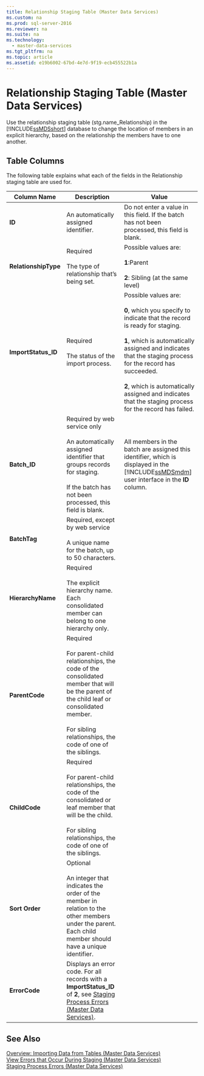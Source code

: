 ```yaml
---
title: Relationship Staging Table (Master Data Services)
ms.custom: na
ms.prod: sql-server-2016
ms.reviewer: na
ms.suite: na
ms.technology: 
  - master-data-services
ms.tgt_pltfrm: na
ms.topic: article
ms.assetid: e19b6002-67bd-4e7d-9f19-ecb455522b1a
---
```

# Relationship Staging Table (Master Data Services)
  Use the relationship staging table \(stg.name\_Relationship\) in the [!INCLUDE[ssMDSshort](../../Token\Other/ssMDSshort_md.md)] database to change the location of members in an explicit hierarchy, based on the relationship the members have to one another.  
  
##  <a name="TableColumns"></a> Table Columns  
 The following table explains what each of the fields in the Relationship staging table are used for.  
  
|Column Name|Description|Value|  
|-----------------|-----------------|-----------|  
|**ID**|An automatically assigned identifier.|Do not enter a value in this field. If the batch has not been processed, this field is blank.|  
|**RelationshipType**|Required<br /><br /> The type of relationship that’s being set.|Possible values are:<br /><br /> **1**:Parent<br /><br /> **2**: Sibling \(at the same level\)|  
|**ImportStatus\_ID**|Required<br /><br /> The status of the import process.|Possible values are:<br /><br /> **0**, which you specify to indicate that the record is ready for staging.<br /><br /> **1**, which is automatically assigned and indicates that the staging process for the record has succeeded.<br /><br /> **2**, which is automatically assigned and indicates that the staging process for the record has failed.|  
|**Batch\_ID**|Required by web service only<br /><br /> An automatically assigned identifier that groups records for staging.<br /><br /> If the batch has not been processed, this field is blank.|All members in the batch are assigned this identifier, which is displayed in the [!INCLUDE[ssMDSmdm](../../Token\Other/ssMDSmdm_md.md)] user interface in the **ID** column.|  
|**BatchTag**|Required, except by web service<br /><br /> A unique name for the batch, up to 50 characters.||  
|**HierarchyName**|Required<br /><br /> The explicit hierarchy name. Each consolidated member can belong to one hierarchy only.||  
|**ParentCode**|Required<br /><br /> For parent\-child relationships, the code of the consolidated member that will be the parent of the child leaf or consolidated member.<br /><br /> For sibling relationships, the code of one of the siblings.||  
|**ChildCode**|Required<br /><br /> For parent\-child relationships, the code of the consolidated or leaf member that will be the child.<br /><br /> For sibling relationships, the code of one of the siblings.||  
|**Sort Order**|Optional<br /><br /> An integer that indicates the order of the member in relation to the other members under the parent. Each child member should have a unique identifier.||  
|**ErrorCode**|Displays an error code. For all records with a **ImportStatus\_ID** of **2**, see [Staging Process Errors &#40;Master Data Services&#41;](../Topic/Staging%20Process%20Errors%20\(Master%20Data%20Services\).md).||  
  
## See Also  
 [Overview: Importing Data from Tables &#40;Master Data Services&#41;](../Topic/Overview:%20Importing%20Data%20from%20Tables%20\(Master%20Data%20Services\).md)   
 [View Errors that Occur During Staging &#40;Master Data Services&#41;](../Topic/View%20Errors%20that%20Occur%20During%20Staging%20\(Master%20Data%20Services\).md)   
 [Staging Process Errors &#40;Master Data Services&#41;](../Topic/Staging%20Process%20Errors%20\(Master%20Data%20Services\).md)  
  
  